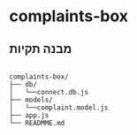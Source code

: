 # complaints-box

## מבנה תקיות

```

complaints-box/
├── db/
│   └──connect.db.js
├── models/
│   └──complaint.model.js
├── app.js
└── READMME.md

```
